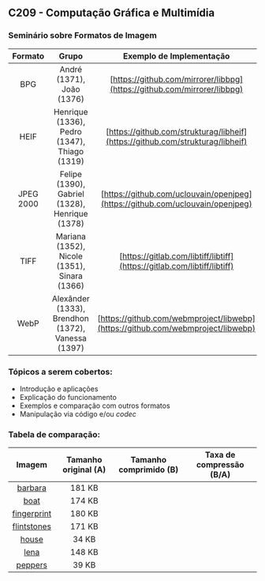 ## C209 - Computação Gráfica e Multimídia

###  Seminário sobre Formatos de Imagem

|  Formato  |                       Grupo                       |             Exemplo de Implementação             |
|:---------:|:-------------------------------------------------:|:--------------------------------------:|
| BPG       | André (1371), João (1376)                         | [https://github.com/mirrorer/libbpg](https://github.com/mirrorer/libbpg)     |
| HEIF      | Henrique (1336), Pedro (1347), Thiago (1319)      | [https://github.com/strukturag/libheif](https://github.com/strukturag/libheif)  |
| JPEG 2000 | Felipe (1390), Gabriel (1328), Henrique (1378)    | [https://github.com/uclouvain/openjpeg](https://github.com/uclouvain/openjpeg)  |
| TIFF      | Mariana (1352), Nicole (1351), Sinara (1366)      | [https://gitlab.com/libtiff/libtiff](https://gitlab.com/libtiff/libtiff)     |
| WebP      | Alexânder (1333), Brendhon (1372), Vanessa (1397) | [https://github.com/webmproject/libwebp](https://github.com/webmproject/libwebp) |

### Tópicos a serem cobertos: 
- Introdução e aplicações 
- Explicação do funcionamento 
- Exemplos e comparação com outros formatos 
- Manipulação via código e/ou <i>codec</i>

### Tabela de comparação:

|    Imagem   | Tamanho original (A) | Tamanho comprimido (B) | Taxa de compressão (B/A) |
|:-----------:|:--------------------:|:----------------------:|:------------------------:|
|   [barbara](https://raw.githubusercontent.com/marcelovca90/codigos-inatel/master/C209/seminario_imagens/imagens/barbara.png)   |        181 KB        |                        |                          |
|     [boat](https://raw.githubusercontent.com/marcelovca90/codigos-inatel/master/C209/seminario_imagens/imagens/boat.png)    |        174 KB        |                        |                          |
| [fingerprint](https://raw.githubusercontent.com/marcelovca90/codigos-inatel/master/C209/seminario_imagens/imagens/fingerprint.png) |        180 KB        |                        |                          |
| [flintstones](https://raw.githubusercontent.com/marcelovca90/codigos-inatel/master/C209/seminario_imagens/imagens/flintstones.png) |        171 KB        |                        |                          |
|   [house](https://raw.githubusercontent.com/marcelovca90/codigos-inatel/master/C209/seminario_imagens/imagens/house.png)    |         34 KB        |                        |                          |
|     [lena](https://raw.githubusercontent.com/marcelovca90/codigos-inatel/master/C209/seminario_imagens/imagens/lena.png)    |        148 KB        |                        |                          |
|   [peppers](https://raw.githubusercontent.com/marcelovca90/codigos-inatel/master/C209/seminario_imagens/imagens/peppers.png)   |         39 KB        |                        |                          |
